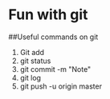 # Fun with git

##Useful commands on git
1. Git add
2. git status
3. git commit -m "Note"
4. git log
5. git push -u origin master
